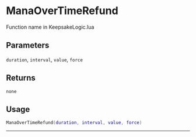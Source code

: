 # ManaOverTimeRefund
Function name in KeepsakeLogic.lua
## Parameters
`duration`, `interval`, `value`, `force`
## Returns
`none`
## Usage
```lua
ManaOverTimeRefund(duration, interval, value, force)
```
---
